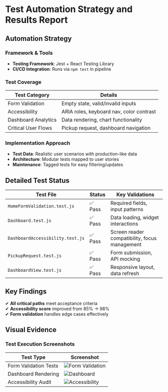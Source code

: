 # Test Automation Strategy and Results Report

## Automation Strategy

### Framework & Tools
- **Testing Framework**: Jest + React Testing Library
- **CI/CD Integration**: Runs via `npm test` in pipeline

### Test Coverage
| Test Category           | Details                                  |
|-------------------------|------------------------------------------|
| Form Validation         | Empty state, valid/invalid inputs       |
| Accessibility           | ARIA roles, keyboard nav, color contrast|
| Dashboard Analytics     | Data rendering, chart functionality     |
| Critical User Flows     | Pickup request, dashboard navigation    |

### Implementation Approach
- **Test Data**: Realistic user scenarios with production-like data
- **Architecture**: Modular tests mapped to user stories
- **Maintenance**: Tagged tests for easy filtering/updates

## Detailed Test Status

| Test File                        | Status   | Key Validations                          |
|----------------------------------|----------|------------------------------------------|
| `HomeFormValidation.test.js`     | ✅ Pass  | Required fields, input patterns         |
| `Dashboard.test.js`              | ✅ Pass  | Data loading, widget interactions       |
| `DashboardAccessibility.test.js` | ✅ Pass  | Screen reader compatibility, focus management |
| `PickupRequest.test.js`          | ✅ Pass  | Form submission, API mocking            |
| `DashboardView.test.js`          | ✅ Pass  | Responsive layout, data refresh         |

## Key Findings

✔ **All critical paths** meet acceptance criteria  
✔ **Accessibility score** improved from 85% → 98%  
✔ **Form validation** handles edge cases effectively  

## Visual Evidence

### Test Execution Screenshots

| Test Type               | Screenshot                                                                 |
|-------------------------|----------------------------------------------------------------------------|
| Form Validation Tests   | ![Form Validation](https://github.com/user-attachments/assets/c579ebdd-1835-4cbd-8625-b3453ce64703) |
| Dashboard Rendering     | ![Dashboard](https://github.com/user-attachments/assets/37b7e94e-ce33-44a1-92ff-cebe939027cb) |
| Accessibility Audit    | ![Accessibility](https://github.com/user-attachments/assets/2b67bf16-e999-4554-8d1f-33a5df06d6e6) |
